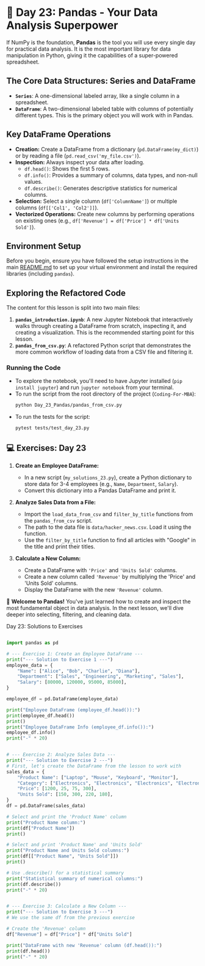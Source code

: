 # 📘 Day 23: Pandas - Your Data Analysis Superpower

If NumPy is the foundation, **Pandas** is the tool you will use every single day for practical data analysis. It is the most important library for data manipulation in Python, giving it the capabilities of a super-powered spreadsheet.

## The Core Data Structures: Series and DataFrame

- **`Series`**: A one-dimensional labeled array, like a single column in a spreadsheet.
- **`DataFrame`**: A two-dimensional labeled table with columns of potentially different types. This is the primary object you will work with in Pandas.

## Key DataFrame Operations

- **Creation:** Create a DataFrame from a dictionary (`pd.DataFrame(my_dict)`) or by reading a file (`pd.read_csv('my_file.csv')`).
- **Inspection:** Always inspect your data after loading.
  - `df.head()`: Shows the first 5 rows.
  - `df.info()`: Provides a summary of columns, data types, and non-null values.
  - `df.describe()`: Generates descriptive statistics for numerical columns.
- **Selection:** Select a single column (`df['ColumnName']`) or multiple columns (`df[['Col1', 'Col2']]`).
- **Vectorized Operations:** Create new columns by performing operations on existing ones (e.g., `df['Revenue'] = df['Price'] * df['Units Sold']`).

## Environment Setup

Before you begin, ensure you have followed the setup instructions in the main [README.md](../../README.md) to set up your virtual environment and install the required libraries (including `pandas`).

## Exploring the Refactored Code

The content for this lesson is split into two main files:

1. **`pandas_introduction.ipynb`**: A new Jupyter Notebook that interactively walks through creating a DataFrame from scratch, inspecting it, and creating a visualization. This is the recommended starting point for this lesson.
1. **`pandas_from_csv.py`**: A refactored Python script that demonstrates the more common workflow of loading data from a CSV file and filtering it.

### Running the Code

- To explore the notebook, you'll need to have Jupyter installed (`pip install jupyter`) and run `jupyter notebook` from your terminal.
- To run the script from the root directory of the project (`Coding-For-MBA`):
  ```bash
  python Day_23_Pandas/pandas_from_csv.py
  ```
- To run the tests for the script:
  ```bash
  pytest tests/test_day_23.py
  ```

## 💻 Exercises: Day 23

1. **Create an Employee DataFrame:**

   - In a new script (`my_solutions_23.py`), create a Python dictionary to store data for 3-4 employees (e.g., `Name`, `Department`, `Salary`).
   - Convert this dictionary into a Pandas DataFrame and print it.

1. **Analyze Sales Data from a File:**

   - Import the `load_data_from_csv` and `filter_by_title` functions from the `pandas_from_csv` script.
   - The path to the data file is `data/hacker_news.csv`. Load it using the function.
   - Use the `filter_by_title` function to find all articles with "Google" in the title and print their titles.

1. **Calculate a New Column:**

   - Create a DataFrame with `'Price'` and `'Units Sold'` columns.
   - Create a new column called `'Revenue'` by multiplying the 'Price' and 'Units Sold' columns.
   - Display the DataFrame with the new `'Revenue'` column.

🎉 **Welcome to Pandas!** You've just learned how to create and inspect the most fundamental object in data analysis. In the next lesson, we'll dive deeper into selecting, filtering, and cleaning data.

Day 23: Solutions to Exercises

```python

import pandas as pd

# --- Exercise 1: Create an Employee DataFrame ---
print("--- Solution to Exercise 1 ---")
employee_data = {
    "Name": ["Alice", "Bob", "Charlie", "Diana"],
    "Department": ["Sales", "Engineering", "Marketing", "Sales"],
    "Salary": [80000, 120000, 95000, 85000],
}

employee_df = pd.DataFrame(employee_data)

print("Employee DataFrame (employee_df.head()):")
print(employee_df.head())
print()
print("Employee DataFrame Info (employee_df.info()):")
employee_df.info()
print("-" * 20)


# --- Exercise 2: Analyze Sales Data ---
print("--- Solution to Exercise 2 ---")
# First, let's create the DataFrame from the lesson to work with
sales_data = {
    "Product Name": ["Laptop", "Mouse", "Keyboard", "Monitor"],
    "Category": ["Electronics", "Electronics", "Electronics", "Electronics"],
    "Price": [1200, 25, 75, 300],
    "Units Sold": [150, 300, 220, 180],
}
df = pd.DataFrame(sales_data)

# Select and print the 'Product Name' column
print("Product Name column:")
print(df["Product Name"])
print()

# Select and print 'Product Name' and 'Units Sold'
print("Product Name and Units Sold columns:")
print(df[["Product Name", "Units Sold"]])
print()

# Use .describe() for a statistical summary
print("Statistical summary of numerical columns:")
print(df.describe())
print("-" * 20)


# --- Exercise 3: Calculate a New Column ---
print("--- Solution to Exercise 3 ---")
# We use the same df from the previous exercise

# Create the 'Revenue' column
df["Revenue"] = df["Price"] * df["Units Sold"]

print("DataFrame with new 'Revenue' column (df.head()):")
print(df.head())
print("-" * 20)

```
